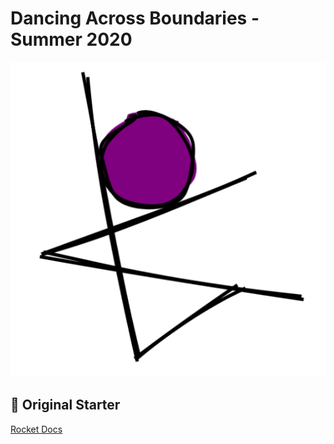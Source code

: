# Dancing Across Boundaries - Summer 2020

![Logo](static/favicon.png)

## 📄 Original Starter
[Rocket Docs](https://rocketdocs.netlify.com)
